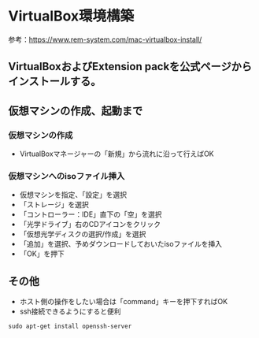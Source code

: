 # VirtualBox環境構築
参考：https://www.rem-system.com/mac-virtualbox-install/

## VirtualBoxおよびExtension packを公式ページからインストールする。

## 仮想マシンの作成、起動まで

### 仮想マシンの作成
- VirtualBoxマネージャーの「新規」から流れに沿って行えばOK

### 仮想マシンへのisoファイル挿入
- 仮想マシンを指定、「設定」を選択
- 「ストレージ」を選択
- 「コントローラー：IDE」直下の「空」を選択
- 「光学ドライブ」右のCDアイコンをクリック
- 「仮想光学ディスクの選択/作成」を選択
- 「追加」を選択、予めダウンロードしておいたisoファイルを挿入
- 「OK」を押下

## その他
- ホスト側の操作をしたい場合は「command」キーを押下すればOK
- ssh接続できるようにすると便利
```
sudo apt-get install openssh-server
```
